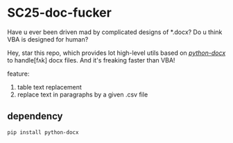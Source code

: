 # SC25-doc-fucker

Have u ever been driven mad by complicated designs of \*.docx? Do u think VBA is designed for human? 

Hey, star this repo, which provides lot high-level utils based on [*python-docx*](https://github.com/python-openxml/python-docx) to handle[fʌk] docx files. And it's freaking faster than VBA!

feature:
1. table text replacement
2. replace text in paragraphs by a given .csv file

## dependency

`pip install python-docx`
